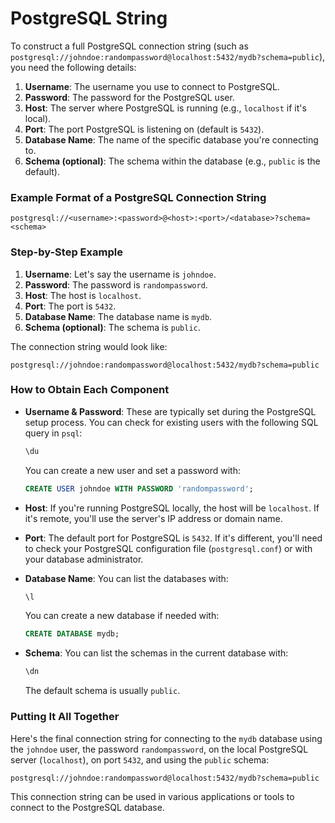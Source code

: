 # PostgreSQL String

To construct a full PostgreSQL connection string (such as `postgresql://johndoe:randompassword@localhost:5432/mydb?schema=public`), you need the following details:

1. **Username**: The username you use to connect to PostgreSQL.
2. **Password**: The password for the PostgreSQL user.
3. **Host**: The server where PostgreSQL is running (e.g., `localhost` if it's local).
4. **Port**: The port PostgreSQL is listening on (default is `5432`).
5. **Database Name**: The name of the specific database you're connecting to.
6. **Schema (optional)**: The schema within the database (e.g., `public` is the default).

### Example Format of a PostgreSQL Connection String
```plaintext
postgresql://<username>:<password>@<host>:<port>/<database>?schema=<schema>
```

### Step-by-Step Example

1. **Username**: Let's say the username is `johndoe`.
2. **Password**: The password is `randompassword`.
3. **Host**: The host is `localhost`.
4. **Port**: The port is `5432`.
5. **Database Name**: The database name is `mydb`.
6. **Schema (optional)**: The schema is `public`.

The connection string would look like:
```plaintext
postgresql://johndoe:randompassword@localhost:5432/mydb?schema=public
```

### How to Obtain Each Component

- **Username & Password**: These are typically set during the PostgreSQL setup process. You can check for existing users with the following SQL query in `psql`:
  ```sql
  \du
  ```
  You can create a new user and set a password with:
  ```sql
  CREATE USER johndoe WITH PASSWORD 'randompassword';
  ```

- **Host**: If you're running PostgreSQL locally, the host will be `localhost`. If it's remote, you'll use the server's IP address or domain name.

- **Port**: The default port for PostgreSQL is `5432`. If it's different, you'll need to check your PostgreSQL configuration file (`postgresql.conf`) or with your database administrator.

- **Database Name**: You can list the databases with:
  ```sql
  \l
  ```
  You can create a new database if needed with:
  ```sql
  CREATE DATABASE mydb;
  ```

- **Schema**: You can list the schemas in the current database with:
  ```sql
  \dn
  ```
  The default schema is usually `public`.

### Putting It All Together

Here's the final connection string for connecting to the `mydb` database using the `johndoe` user, the password `randompassword`, on the local PostgreSQL server (`localhost`), on port `5432`, and using the `public` schema:
```plaintext
postgresql://johndoe:randompassword@localhost:5432/mydb?schema=public
```

This connection string can be used in various applications or tools to connect to the PostgreSQL database.